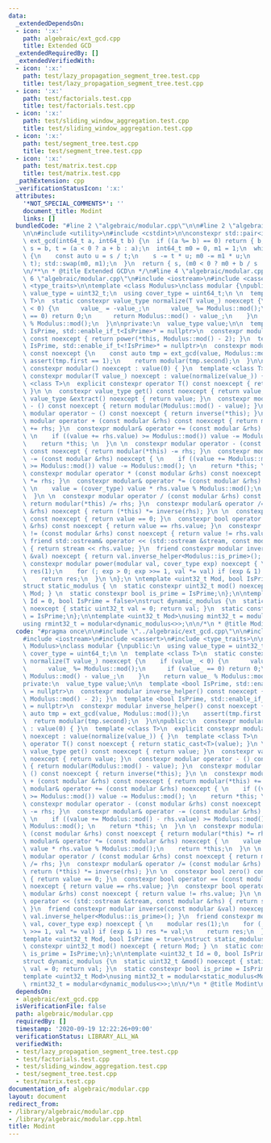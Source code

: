 ```yaml
---
data:
  _extendedDependsOn:
  - icon: ':x:'
    path: algebraic/ext_gcd.cpp
    title: Extended GCD
  _extendedRequiredBy: []
  _extendedVerifiedWith:
  - icon: ':x:'
    path: test/lazy_propagation_segment_tree.test.cpp
    title: test/lazy_propagation_segment_tree.test.cpp
  - icon: ':x:'
    path: test/factorials.test.cpp
    title: test/factorials.test.cpp
  - icon: ':x:'
    path: test/sliding_window_aggregation.test.cpp
    title: test/sliding_window_aggregation.test.cpp
  - icon: ':x:'
    path: test/segment_tree.test.cpp
    title: test/segment_tree.test.cpp
  - icon: ':x:'
    path: test/matrix.test.cpp
    title: test/matrix.test.cpp
  _pathExtension: cpp
  _verificationStatusIcon: ':x:'
  attributes:
    '*NOT_SPECIAL_COMMENTS*': ''
    document_title: Modint
    links: []
  bundledCode: "#line 2 \"algebraic/modular.cpp\"\n\n#line 2 \"algebraic/ext_gcd.cpp\"\
    \n\n#include <utility>\n#include <cstdint>\n\nconstexpr std::pair<int64_t, int64_t>\
    \ ext_gcd(int64_t a, int64_t b) {\n  if ((a %= b) == 0) return { b, 0 };\n  int64_t\
    \ s = b, t = (a < 0 ? a + b : a);\n  int64_t m0 = 0, m1 = 1;\n  while (t > 0)\
    \ {\n    const auto u = s / t;\n    s -= t * u; m0 -= m1 * u;\n    std::swap(s,\
    \ t); std::swap(m0, m1);\n  }\n  return { s, (m0 < 0 ? m0 + b / s : m0) };\n}\n\
    \n/**\n * @title Extended GCD\n */\n#line 4 \"algebraic/modular.cpp\"\n\n#line\
    \ 6 \"algebraic/modular.cpp\"\n#include <iostream>\n#include <cassert>\n#include\
    \ <type_traits>\n\ntemplate <class Modulus>\nclass modular {\npublic:\n  using\
    \ value_type = uint32_t;\n  using cover_type = uint64_t;\n \n  template <class\
    \ T>\n  static constexpr value_type normalize(T value_) noexcept {\n    if (value_\
    \ < 0) {\n      value_ = -value_;\n      value_ %= Modulus::mod();\n      if (value_\
    \ == 0) return 0;\n      return Modulus::mod() - value_;\n    }\n    return value_\
    \ % Modulus::mod();\n  }\n\nprivate:\n  value_type value;\n\n  template <bool\
    \ IsPrime, std::enable_if_t<IsPrime>* = nullptr>\n  constexpr modular inverse_helper()\
    \ const noexcept { return power(*this, Modulus::mod() - 2); }\n  template <bool\
    \ IsPrime, std::enable_if_t<!IsPrime>* = nullptr>\n  constexpr modular inverse_helper()\
    \ const noexcept {\n    const auto tmp = ext_gcd(value, Modulus::mod());\n   \
    \ assert(tmp.first == 1);\n    return modular(tmp.second);\n  }\n\npublic:\n \
    \ constexpr modular() noexcept : value(0) { }\n  template <class T>\n  explicit\
    \ constexpr modular(T value_) noexcept : value(normalize(value_)) { }\n  template\
    \ <class T>\n  explicit constexpr operator T() const noexcept { return static_cast<T>(value);\
    \ }\n \n  constexpr value_type get() const noexcept { return value; }\n  constexpr\
    \ value_type &extract() noexcept { return value; }\n  constexpr modular operator\
    \ - () const noexcept { return modular(Modulus::mod() - value); }\n  constexpr\
    \ modular operator ~ () const noexcept { return inverse(*this); }\n \n  constexpr\
    \ modular operator + (const modular &rhs) const noexcept { return modular(*this)\
    \ += rhs; }\n  constexpr modular& operator += (const modular &rhs) noexcept {\
    \ \n    if ((value += rhs.value) >= Modulus::mod()) value -= Modulus::mod(); \n\
    \    return *this; \n  }\n \n  constexpr modular operator - (const modular &rhs)\
    \ const noexcept { return modular(*this) -= rhs; }\n  constexpr modular& operator\
    \ -= (const modular &rhs) noexcept { \n    if ((value += Modulus::mod() - rhs.value)\
    \ >= Modulus::mod()) value -= Modulus::mod(); \n    return *this; \n  }\n \n \
    \ constexpr modular operator * (const modular &rhs) const noexcept { return modular(*this)\
    \ *= rhs; }\n  constexpr modular& operator *= (const modular &rhs) noexcept {\
    \ \n    value = (cover_type) value * rhs.value % Modulus::mod();\n    return *this;\n\
    \  }\n \n  constexpr modular operator / (const modular &rhs) const noexcept {\
    \ return modular(*this) /= rhs; }\n  constexpr modular& operator /= (const modular\
    \ &rhs) noexcept { return (*this) *= inverse(rhs); }\n \n  constexpr bool zero()\
    \ const noexcept { return value == 0; }\n  constexpr bool operator == (const modular\
    \ &rhs) const noexcept { return value == rhs.value; }\n  constexpr bool operator\
    \ != (const modular &rhs) const noexcept { return value != rhs.value; }\n \n \
    \ friend std::ostream& operator << (std::ostream &stream, const modular &rhs)\
    \ { return stream << rhs.value; }\n  friend constexpr modular inverse(const modular\
    \ &val) noexcept { return val.inverse_helper<Modulus::is_prime>(); }\n  friend\
    \ constexpr modular power(modular val, cover_type exp) noexcept { \n    modular\
    \ res(1);\n    for (; exp > 0; exp >>= 1, val *= val) if (exp & 1) res *= val;\n\
    \    return res;\n  }\n \n};\n \ntemplate <uint32_t Mod, bool IsPrime = true>\n\
    struct static_modulus { \n  static constexpr uint32_t mod() noexcept { return\
    \ Mod; } \n  static constexpr bool is_prime = IsPrime;\n};\n\ntemplate <uint32_t\
    \ Id = 0, bool IsPrime = false>\nstruct dynamic_modulus {\n  static uint32_t &mod()\
    \ noexcept { static uint32_t val = 0; return val; }\n  static constexpr bool is_prime\
    \ = IsPrime;\n};\n\ntemplate <uint32_t Mod>\nusing mint32_t = modular<static_modulus<Mod>>;\n\
    using rmint32_t = modular<dynamic_modulus<>>;\n\n/*\n * @title Modint\n */\n"
  code: "#pragma once\n\n#include \"../algebraic/ext_gcd.cpp\"\n\n#include <cstdint>\n\
    #include <iostream>\n#include <cassert>\n#include <type_traits>\n\ntemplate <class\
    \ Modulus>\nclass modular {\npublic:\n  using value_type = uint32_t;\n  using\
    \ cover_type = uint64_t;\n \n  template <class T>\n  static constexpr value_type\
    \ normalize(T value_) noexcept {\n    if (value_ < 0) {\n      value_ = -value_;\n\
    \      value_ %= Modulus::mod();\n      if (value_ == 0) return 0;\n      return\
    \ Modulus::mod() - value_;\n    }\n    return value_ % Modulus::mod();\n  }\n\n\
    private:\n  value_type value;\n\n  template <bool IsPrime, std::enable_if_t<IsPrime>*\
    \ = nullptr>\n  constexpr modular inverse_helper() const noexcept { return power(*this,\
    \ Modulus::mod() - 2); }\n  template <bool IsPrime, std::enable_if_t<!IsPrime>*\
    \ = nullptr>\n  constexpr modular inverse_helper() const noexcept {\n    const\
    \ auto tmp = ext_gcd(value, Modulus::mod());\n    assert(tmp.first == 1);\n  \
    \  return modular(tmp.second);\n  }\n\npublic:\n  constexpr modular() noexcept\
    \ : value(0) { }\n  template <class T>\n  explicit constexpr modular(T value_)\
    \ noexcept : value(normalize(value_)) { }\n  template <class T>\n  explicit constexpr\
    \ operator T() const noexcept { return static_cast<T>(value); }\n \n  constexpr\
    \ value_type get() const noexcept { return value; }\n  constexpr value_type &extract()\
    \ noexcept { return value; }\n  constexpr modular operator - () const noexcept\
    \ { return modular(Modulus::mod() - value); }\n  constexpr modular operator ~\
    \ () const noexcept { return inverse(*this); }\n \n  constexpr modular operator\
    \ + (const modular &rhs) const noexcept { return modular(*this) += rhs; }\n  constexpr\
    \ modular& operator += (const modular &rhs) noexcept { \n    if ((value += rhs.value)\
    \ >= Modulus::mod()) value -= Modulus::mod(); \n    return *this; \n  }\n \n \
    \ constexpr modular operator - (const modular &rhs) const noexcept { return modular(*this)\
    \ -= rhs; }\n  constexpr modular& operator -= (const modular &rhs) noexcept {\
    \ \n    if ((value += Modulus::mod() - rhs.value) >= Modulus::mod()) value -=\
    \ Modulus::mod(); \n    return *this; \n  }\n \n  constexpr modular operator *\
    \ (const modular &rhs) const noexcept { return modular(*this) *= rhs; }\n  constexpr\
    \ modular& operator *= (const modular &rhs) noexcept { \n    value = (cover_type)\
    \ value * rhs.value % Modulus::mod();\n    return *this;\n  }\n \n  constexpr\
    \ modular operator / (const modular &rhs) const noexcept { return modular(*this)\
    \ /= rhs; }\n  constexpr modular& operator /= (const modular &rhs) noexcept {\
    \ return (*this) *= inverse(rhs); }\n \n  constexpr bool zero() const noexcept\
    \ { return value == 0; }\n  constexpr bool operator == (const modular &rhs) const\
    \ noexcept { return value == rhs.value; }\n  constexpr bool operator != (const\
    \ modular &rhs) const noexcept { return value != rhs.value; }\n \n  friend std::ostream&\
    \ operator << (std::ostream &stream, const modular &rhs) { return stream << rhs.value;\
    \ }\n  friend constexpr modular inverse(const modular &val) noexcept { return\
    \ val.inverse_helper<Modulus::is_prime>(); }\n  friend constexpr modular power(modular\
    \ val, cover_type exp) noexcept { \n    modular res(1);\n    for (; exp > 0; exp\
    \ >>= 1, val *= val) if (exp & 1) res *= val;\n    return res;\n  }\n \n};\n \n\
    template <uint32_t Mod, bool IsPrime = true>\nstruct static_modulus { \n  static\
    \ constexpr uint32_t mod() noexcept { return Mod; } \n  static constexpr bool\
    \ is_prime = IsPrime;\n};\n\ntemplate <uint32_t Id = 0, bool IsPrime = false>\n\
    struct dynamic_modulus {\n  static uint32_t &mod() noexcept { static uint32_t\
    \ val = 0; return val; }\n  static constexpr bool is_prime = IsPrime;\n};\n\n\
    template <uint32_t Mod>\nusing mint32_t = modular<static_modulus<Mod>>;\nusing\
    \ rmint32_t = modular<dynamic_modulus<>>;\n\n/*\n * @title Modint\n */"
  dependsOn:
  - algebraic/ext_gcd.cpp
  isVerificationFile: false
  path: algebraic/modular.cpp
  requiredBy: []
  timestamp: '2020-09-19 12:22:26+09:00'
  verificationStatus: LIBRARY_ALL_WA
  verifiedWith:
  - test/lazy_propagation_segment_tree.test.cpp
  - test/factorials.test.cpp
  - test/sliding_window_aggregation.test.cpp
  - test/segment_tree.test.cpp
  - test/matrix.test.cpp
documentation_of: algebraic/modular.cpp
layout: document
redirect_from:
- /library/algebraic/modular.cpp
- /library/algebraic/modular.cpp.html
title: Modint
---
```


